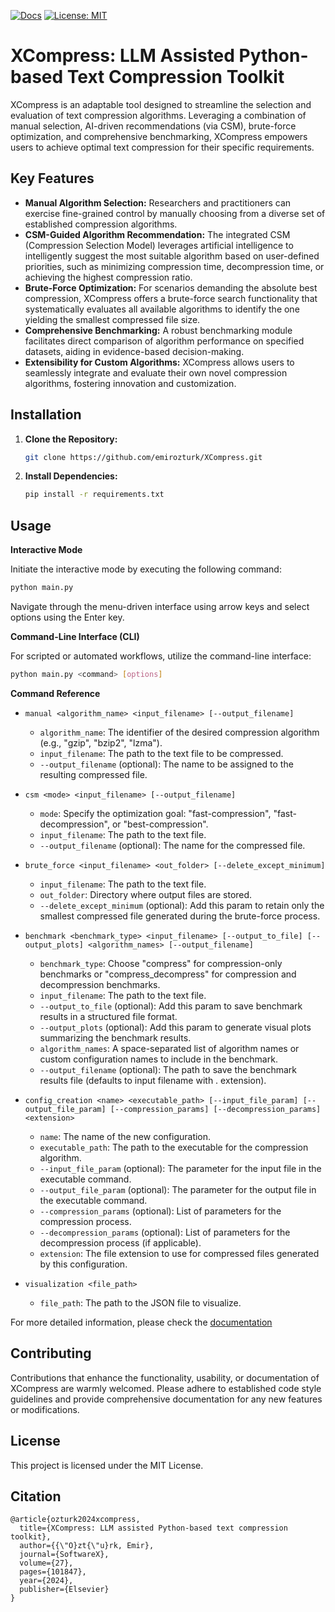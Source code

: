 [![Docs](https://img.shields.io/badge/docs-stable-blue.svg)](https://emirozturk.github.io/XCompress)
[![License: MIT](https://img.shields.io/badge/License-MIT-yellow.svg)](https://github.com/emirozturk/XCompress/blob/main/LICENSE)

# XCompress: LLM Assisted Python-based Text Compression Toolkit

XCompress is an adaptable tool designed to streamline the selection and evaluation of text compression algorithms. Leveraging a combination of manual selection, AI-driven recommendations (via CSM), brute-force optimization, and comprehensive benchmarking, XCompress empowers users to achieve optimal text compression for their specific requirements.

## Key Features

* **Manual Algorithm Selection:** Researchers and practitioners can exercise fine-grained control by manually choosing from a diverse set of established compression algorithms.
* **CSM-Guided Algorithm Recommendation:** The integrated CSM (Compression Selection Model) leverages artificial intelligence to intelligently suggest the most suitable algorithm based on user-defined priorities, such as minimizing compression time, decompression time, or achieving the highest compression ratio.
* **Brute-Force Optimization:** For scenarios demanding the absolute best compression, XCompress offers a brute-force search functionality that systematically evaluates all available algorithms to identify the one yielding the smallest compressed file size.
* **Comprehensive Benchmarking:** A robust benchmarking module facilitates direct comparison of algorithm performance on specified datasets, aiding in evidence-based decision-making.
* **Extensibility for Custom Algorithms:** XCompress allows users to seamlessly integrate and evaluate their own novel compression algorithms, fostering innovation and customization.

## Installation

1. **Clone the Repository:**
   ```bash
   git clone https://github.com/emirozturk/XCompress.git
   ```

2. **Install Dependencies:**
   ```bash
   pip install -r requirements.txt
   ```

## Usage

**Interactive Mode**

Initiate the interactive mode by executing the following command:

```bash
python main.py
```

Navigate through the menu-driven interface using arrow keys and select options using the Enter key.

**Command-Line Interface (CLI)**

For scripted or automated workflows, utilize the command-line interface:

```bash
python main.py <command> [options]
```

**Command Reference**

* `manual <algorithm_name> <input_filename> [--output_filename]`
  * `algorithm_name`: The identifier of the desired compression algorithm (e.g., "gzip", "bzip2", "lzma").
  * `input_filename`: The path to the text file to be compressed.
  * `--output_filename` (optional): The name to be assigned to the resulting compressed file.

* `csm <mode> <input_filename> [--output_filename]`
  * `mode`: Specify the optimization goal: "fast-compression", "fast-decompression", or "best-compression".
  * `input_filename`: The path to the text file.
  * `--output_filename` (optional): The name for the compressed file.

* `brute_force <input_filename> <out_folder> [--delete_except_minimum]`
  * `input_filename`: The path to the text file.
  * `out_folder`: Directory where output files are stored.
  * `--delete_except_minimum` (optional): Add this param to retain only the smallest compressed file generated during the brute-force process.

* `benchmark <benchmark_type> <input_filename> [--output_to_file] [--output_plots] <algorithm_names> [--output_filename]`
  * `benchmark_type`: Choose "compress" for compression-only benchmarks or "compress_decompress" for compression and decompression benchmarks.
  * `input_filename`: The path to the text file.
  * `--output_to_file` (optional): Add this param to save benchmark results in a structured file format.
  * `--output_plots` (optional): Add this param to generate visual plots summarizing the benchmark results.
  * `algorithm_names`: A space-separated list of algorithm names or custom configuration names to include in the benchmark.
  * `--output_filename` (optional): The path to save the benchmark results file (defaults to input filename with .<algorithm> extension).

* `config_creation <name> <executable_path> [--input_file_param] [--output_file_param] [--compression_params] [--decompression_params] <extension>`
  * `name`: The name of the new configuration.
  * `executable_path`: The path to the executable for the compression algorithm.
  * `--input_file_param` (optional): The parameter for the input file in the executable command.
  * `--output_file_param` (optional): The parameter for the output file in the executable command.
  * `--compression_params` (optional): List of parameters for the compression process.
  * `--decompression_params` (optional): List of parameters for the decompression process (if applicable).
  * `extension`: The file extension to use for compressed files generated by this configuration.

* `visualization <file_path>`
  * `file_path`: The path to the JSON file to visualize.

For more detailed information, please check the [documentation](https://emirozturk.github.io/XCompress)

## Contributing

Contributions that enhance the functionality, usability, or documentation of XCompress are warmly welcomed. Please adhere to established code style guidelines and provide comprehensive documentation for any new features or modifications.


## License

This project is licensed under the MIT License.

## Citation

```
@article{ozturk2024xcompress,
  title={XCompress: LLM assisted Python-based text compression toolkit},
  author={{\"O}zt{\"u}rk, Emir},
  journal={SoftwareX},
  volume={27},
  pages={101847},
  year={2024},
  publisher={Elsevier}
}
```
